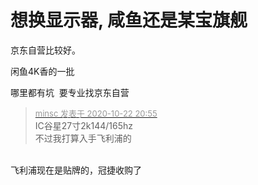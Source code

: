# 想换显示器, 咸鱼还是某宝旗舰


京东自营比较好。

闲鱼4K香的一批

哪里都有坑&nbsp;&nbsp;要专业找京东自营<img id="aimg_DYYf3" onclick="zoom(this, this.src, 0, 0, 0)" class="zoom" src="https://cdn.jsdelivr.net/gh/hishis/forum-master/public/images/patch.gif" onmouseover="img_onmouseoverfunc(this)" onload="thumbImg(this)" border="0" alt="" />

<div class="quote"><blockquote><font size="2"><a href="https://www.hostloc.com/forum.php?mod=redirect&amp;goto=findpost&amp;pid=9337968&amp;ptid=757347" target="_blank"><font color="#999999">minsc 发表于 2020-10-22 20:55</font></a></font><br />
IC谷星27寸2k144/165hz<br />
不过我打算入手飞利浦的</blockquote></div><br />
飞利浦现在是贴牌的，冠捷收购了
